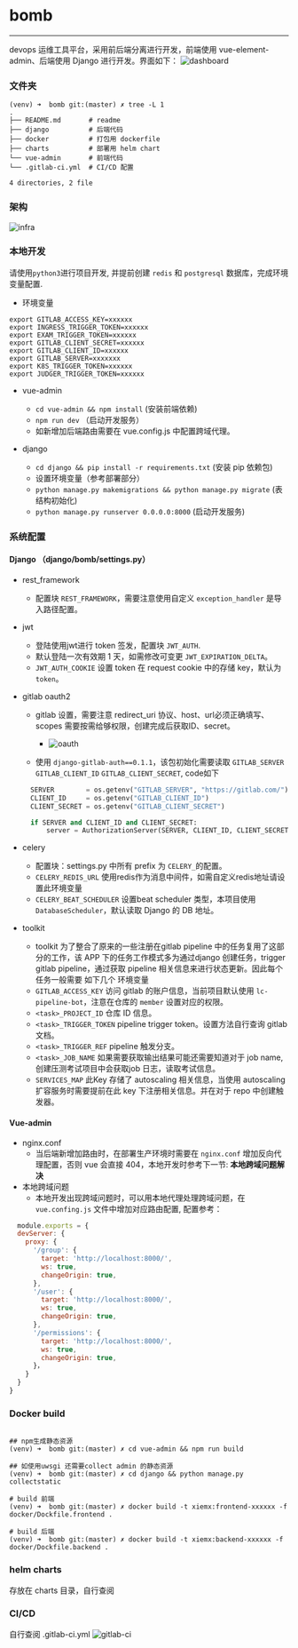 # bomb
---
devops 运维工具平台，采用前后端分离进行开发，前端使用 vue-element-admin、后端使用 Django 进行开发。界面如下：
![dashboard](./assets/dashboard.png)

### 文件夹
```shell
(venv) ➜  bomb git:(master) ✗ tree -L 1
.
├── README.md       # readme
├── django          # 后端代码
├── docker          # 打包用 dockerfile
├── charts          # 部署用 helm chart
└── vue-admin       # 前端代码
└── .gitlab-ci.yml  # CI/CD 配置

4 directories, 2 file

```

### 架构

![infra](./assets/infra.jpg)

### 本地开发

请使用`python3`进行项目开发, 并提前创建 `redis` 和 `postgresql` 数据库，完成环境变量配置.
* 环境变量
```shell
export GITLAB_ACCESS_KEY=xxxxxx
export INGRESS_TRIGGER_TOKEN=xxxxxx
export EXAM_TRIGGER_TOKEN=xxxxxx
export GITLAB_CLIENT_SECRET=xxxxxx
export GITLAB_CLIENT_ID=xxxxxx
export GITLAB_SERVER=xxxxxxx
export K8S_TRIGGER_TOKEN=xxxxxx
export JUDGER_TRIGGER_TOKEN=xxxxxx
```

* vue-admin
  * `cd vue-admin && npm install` (安装前端依赖)
  * `npm run dev` （启动开发服务）
  * 如新增加后端路由需要在 vue.config.js 中配置跨域代理。

* django
  * `cd django && pip install -r requirements.txt` (安装 pip 依赖包)
  * 设置环境变量（参考部署部分）
  * `python manage.py makemigrations && python manage.py migrate` (表结构初始化)
  * `python manage.py runserver 0.0.0.0:8000` (启动开发服务)

### 系统配置
#### Django （django/bomb/settings.py）
* rest_framework 
  * 配置块 `REST_FRAMEWORK`，需要注意使用自定义 `exception_handler` 是导入路径配置。
* jwt
  * 登陆使用jwt进行 token 签发，配置块 `JWT_AUTH`.
  * 默认登陆一次有效期 1 天，如需修改可变更 `JWT_EXPIRATION_DELTA`。
  * `JWT_AUTH_COOKIE` 设置 token 在 request cookie 中的存储 key，默认为 `token`。
* gitlab oauth2

  * gitlab 设置，需要注意 redirect_uri 协议、host、url必须正确填写、scopes 需要按需给够权限，创建完成后获取ID、secret。
    * ![oauth](./assets/oauth.jpg)
  
  * 使用 `django-gitlab-auth==0.1.1`，该包初始化需要读取 `GITLAB_SERVER` `GITLAB_CLIENT_ID` `GITLAB_CLIENT_SECRET`, code如下
  ```python
    SERVER        = os.getenv("GITLAB_SERVER", "https://gitlab.com/")
    CLIENT_ID     = os.getenv("GITLAB_CLIENT_ID")
    CLIENT_SECRET = os.getenv("GITLAB_CLIENT_SECRET")

    if SERVER and CLIENT_ID and CLIENT_SECRET:
        server = AuthorizationServer(SERVER, CLIENT_ID, CLIENT_SECRET)
  ```
* celery 
  * 配置块：settings.py 中所有 prefix 为 `CELERY_`的配置。
  * `CELERY_REDIS_URL` 使用redis作为消息中间件，如需自定义redis地址请设置此环境变量 
  * `CELERY_BEAT_SCHEDULER` 设置beat scheduler 类型，本项目使用 `DatabaseScheduler`，默认读取 Django 的 DB 地址。
  
* toolkit
  * toolkit 为了整合了原来的一些注册在gitlab pipeline 中的任务复用了这部分的工作，该 APP 下的任务工作模式多为通过django 创建任务，trigger gitlab pipeline，通过获取 pipeline 相关信息来进行状态更新。因此每个任务一般需要 如下几个 环境变量
  * `GITLAB_ACCESS_KEY` 访问 gitlab 的账户信息，当前项目默认使用 `lc-pipeline-bot`，注意在仓库的 `member` 设置对应的权限。
  * `<task>_PROJECT_ID` 仓库 ID 信息。
  * `<task>_TRIGGER_TOKEN` pipeline trigger token。设置方法自行查询 gitlab 文档。
  * `<task>_TRIGGER_REF` pipeline 触发分支。
  * `<task>_JOB_NAME` 如果需要获取输出结果可能还需要知道对于 job name, 创建压测考试项目中会获取job 日志，读取考试信息。
  * `SERVICES_MAP` 此Key 存储了 autoscaling 相关信息，当使用 autoscaling 扩容服务时需要提前在此 key 下注册相关信息。并在对于 repo 中创建触发器。
  
#### Vue-admin
* nginx.conf
    * 当后端新增加路由时，在部署生产环境时需要在 `nginx.conf` 增加反向代理配置，否则 vue 会直接 404，本地开发时参考下一节: **本地跨域问题解决**
* 本地跨域问题
  * 本地开发出现跨域问题时，可以用本地代理处理跨域问题，在 `vue.confing.js` 文件中增加对应路由配置, 配置参考：
```js
  module.exports = {
  devServer: {
    proxy: {
      '/group': {
        target: 'http://localhost:8000/',
        ws: true,
        changeOrigin: true,
      },
      '/user': {
        target: 'http://localhost:8000/',
        ws: true,
        changeOrigin: true,
      },
      '/permissions': {
        target: 'http://localhost:8000/',
        ws: true,
        changeOrigin: true,
      }，
    }
  }
}
```

### Docker build

```shell

## npm生成静态资源
(venv) ➜  bomb git:(master) ✗ cd vue-admin && npm run build

## 如使用uwsgi 还需要collect admin 的静态资源
(venv) ➜  bomb git:(master) ✗ cd django && python manage.py collectstatic

# build 前端
(venv) ➜  bomb git:(master) ✗ docker build -t xiemx:frontend-xxxxxx -f docker/Dockfile.frontend .

# build 后端
(venv) ➜  bomb git:(master) ✗ docker build -t xiemx:backend-xxxxxx -f docker/Dockfile.backend .
```

### helm charts

存放在 charts 目录，自行查阅

### CI/CD

自行查阅 .gitlab-ci.yml
![gitlab-ci](./assets/ci.jpg)
